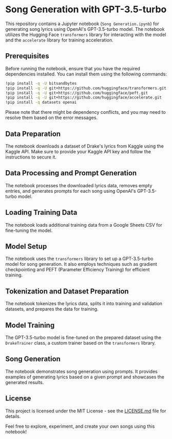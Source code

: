 # Song Generation with GPT-3.5-turbo

This repository contains a Jupyter notebook (`Song Generation.ipynb`) for generating song lyrics using OpenAI's GPT-3.5-turbo model. The notebook utilizes the Hugging Face `transformers` library for interacting with the model and the `accelerate` library for training acceleration.

## Prerequisites

Before running the notebook, ensure that you have the required dependencies installed. You can install them using the following commands:

```bash
!pip install -q -U bitsandbytes
!pip install -q -U git+https://github.com/huggingface/transformers.git
!pip install -q -U git+https://github.com/huggingface/peft.git
!pip install -q -U git+https://github.com/huggingface/accelerate.git
!pip install -q datasets openai
```

Please note that there might be dependency conflicts, and you may need to resolve them based on the error messages.

## Data Preparation

The notebook downloads a dataset of Drake's lyrics from Kaggle using the Kaggle API. Make sure to provide your Kaggle API key and follow the instructions to secure it.

## Data Processing and Prompt Generation

The notebook processes the downloaded lyrics data, removes empty entries, and generates prompts for each song using OpenAI's GPT-3.5-turbo model.

## Loading Training Data

The notebook loads additional training data from a Google Sheets CSV for fine-tuning the model.

## Model Setup

The notebook uses the `transformers` library to set up a GPT-3.5-turbo model for song generation. It also employs techniques such as gradient checkpointing and PEFT (Parameter Efficiency Training) for efficient training.

## Tokenization and Dataset Preparation

The notebook tokenizes the lyrics data, splits it into training and validation datasets, and prepares the data for training.

## Model Training

The GPT-3.5-turbo model is fine-tuned on the prepared dataset using the `DrakeTrainer` class, a custom trainer based on the `transformers` library.

## Song Generation

The notebook demonstrates song generation using prompts. It provides examples of generating lyrics based on a given prompt and showcases the generated results.

## License

This project is licensed under the MIT License - see the [LICENSE.md](LICENSE.md) file for details.

Feel free to explore, experiment, and create your own songs using this notebook!
